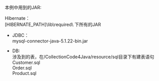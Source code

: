 本例中用到的JAR:

Hibernate：  
[HIBERNATE_PATH]\lib\required\ 下所有的JAR

+ JDBC：  
mysql-connector-java-5.1.22-bin.jar

+ DB:  
涉及到的表，在/CollectionCode4Java/resource/sql目录下有建表语句  
Customer.sql  
Order.sql  
Product.sql